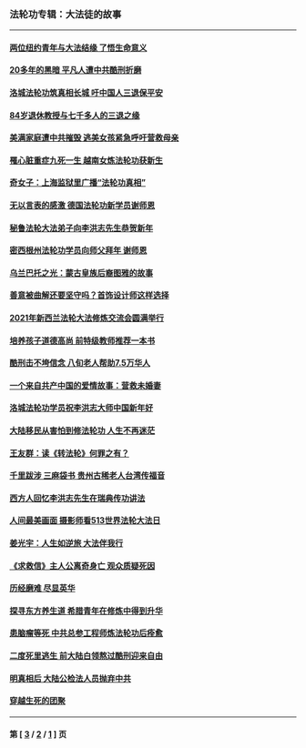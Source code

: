 ### 法轮功专辑：大法徒的故事
---
#### [两位纽约青年与大法结缘 了悟生命意义](../../pages/nf1147481/n14002785.md?08090430) 
#### [20多年的黑暗 平凡人遭中共酷刑折磨](../../pages/nf1147481/n13997976.md?08090430) 
#### [洛城法轮功筑真相长城 吁中国人三退保平安](../../pages/nf1147481/n13892471.md?08090430) 
#### [84岁退休教授与七千多人的三退之缘](../../pages/nf1147481/n13796650.md?08090430) 
#### [美满家庭遭中共摧毁 逃美女孩紧急呼吁营救母亲](../../pages/nf1147481/n13792859.md?08090430) 
#### [罹心脏重症九死一生 越南女炼法轮功获新生](../../pages/nf1147481/n13732766.md?08090430) 
#### [奇女子：上海监狱里广播“法轮功真相”](../../pages/nf1147481/n13726443.md?08090430) 
#### [无以言表的感激 德国法轮功新学员谢师恩](../../pages/nf1147481/n13543790.md?08090430) 
#### [秘鲁法轮大法弟子向李洪志先生恭贺新年](../../pages/nf1147481/n13540182.md?08090430) 
#### [密西根州法轮功学员向师父拜年 谢师恩](../../pages/nf1147481/n13538183.md?08090430) 
#### [乌兰巴托之光：蒙古皇族后裔图雅的故事](../../pages/nf1147481/n13155759.md?08090430) 
#### [善意被曲解还要坚守吗？首饰设计师这样选择](../../pages/nf1147481/n13077575.md?08090430) 
#### [2021年新西兰法轮大法修炼交流会圆满举行](../../pages/nf1147481/n13033149.md?08090430) 
#### [培养孩子道德高尚 前特级教师推荐一本书](../../pages/nf1147481/n12938640.md?08090430) 
#### [酷刑击不垮信念 八旬老人帮助7.5万华人](../../pages/nf1147481/n12880712.md?08090430) 
#### [一个来自共产中国的爱情故事：营救未婚妻](../../pages/nf1147481/n12778386.md?08090430) 
#### [洛城法轮功学员祝李洪志大师中国新年好](../../pages/nf1147481/n12724685.md?08090430) 
#### [大陆移民从害怕到修法轮功 人生不再迷茫](../../pages/nf1147481/n12414325.md?08090430) 
#### [王友群：读《转法轮》何罪之有？](../../pages/nf1147481/n12408647.md?08090430) 
#### [千里跋涉 三麻袋书 贵州古稀老人台湾传福音](../../pages/nf1147481/n12198750.md?08090430) 
#### [西方人回忆李洪志先生在瑞典传功讲法](../../pages/nf1147481/n12099607.md?08090430) 
#### [人间最美画面 摄影师看513世界法轮大法日](../../pages/nf1147481/n12094118.md?08090430) 
#### [姜光宇：人生如逆旅 大法伴我行](../../pages/nf1147481/n12088664.md?08090430) 
#### [《求救信》主人公离奇身亡 观众质疑死因](../../pages/nf1147481/n11845215.md?08090430) 
#### [历经磨难 尽显英华](../../pages/nf1147481/n11723297.md?08090430) 
#### [探寻东方养生道 希腊青年在修炼中得到升华](../../pages/nf1147481/n11494502.md?08090430) 
#### [患脑瘤等死 中共总参工程师炼法轮功后痊愈](../../pages/nf1147481/n11466682.md?08090430) 
#### [二度死里逃生 前大陆白领熬过酷刑迎来自由](../../pages/nf1147481/n11368594.md?08090430) 
#### [明真相后 大陆公检法人员抛弃中共](../../pages/nf1147481/n11358618.md?08090430) 
#### [穿越生死的团聚](../../pages/nf1147481/n11258922.md?08090430) 

---
#### 第 [ [3](./3.md?08090430) / [2](./2.md?08090430) / [1](./1.md?08090430) ] 页

